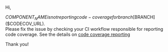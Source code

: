 Hi, </br>

$COMPONENT_NAME is not reporting code-coverage for branch [$BRANCH]($CODECOV_URL). </br>
Please fix the issue by checking your CI workflow responsible for reporting code coverage. See the details on [code coverage reporting](https://github.com/opensearch-project/opensearch-plugins/blob/main/TESTING.md#code-coverage-reporting) </br>

Thank you!
